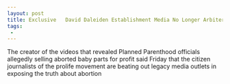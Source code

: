 ```yaml
---
layout: post
title: Exclusive   David Daleiden Establishment Media No Longer Arbiters of Truth of ProLife Movement in Social Media Age
tags:
 -
---
```

The creator of the videos that revealed Planned Parenthood officials allegedly selling aborted baby parts for profit said Friday that the citizen journalists of the prolife movement are beating out legacy media outlets in exposing the truth about abortion
